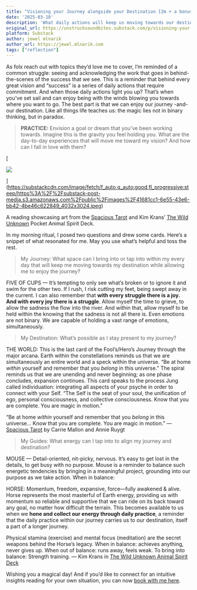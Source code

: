 ```yaml
---
title: "Visioning your Journey alongside your Destination [2m + a bonus reading]"
date: '2025-03-18'
description: 'What daily actions will keep us moving towards our destination and allow us to enjoy the journey -and- the destination?'
original_url: https://unstrucksoundbites.substack.com/p/visioning-your-journey-alongside
platform: Substack
author: jewel mlnarik
author_url: https://jewel.mlnarik.com
tags: ["reflection"]
---
```


As folx reach out with topics they’d love me to cover, I’m reminded of a common struggle: seeing and acknowledging the work that goes in behind-the-scenes of the success that we see. This is a reminder that behind every great vision and “success” is a series of daily actions that require commitment. And when those daily actions light you up? That’s when you’ve set sail and can enjoy being with the winds blowing you towards where you want to go. The best part is that we can enjoy our journey -and- our destination. Like all things life teaches us: the magic lies not in binary thinking, but in paradox.

> **PRACTICE:** Envision a goal or dream that you’ve been working towards. Imagine this is the gravity you feel holding you. What are the day-to-day experiences that will move me toward my vision? And how can I fall in love with them?

[

![](https://substackcdn.com/image/fetch/w_1456,c_limit,f_auto,q_auto:good,fl_progressive:steep/https%3A%2F%2Fsubstack-post-media.s3.amazonaws.com%2Fpublic%2Fimages%2F41681cc1-6e55-43e6-bb42-4be46c622849_4032x3024.jpeg)



](https://substackcdn.com/image/fetch/f_auto,q_auto:good,fl_progressive:steep/https%3A%2F%2Fsubstack-post-media.s3.amazonaws.com%2Fpublic%2Fimages%2F41681cc1-6e55-43e6-bb42-4be46c622849_4032x3024.jpeg)

A reading showcasing art from the [Spacious Tarot](https://thespacioustarot.com/) and Kim Krans’ [The Wild Unknown](https://kimkrans.com/the-wild-unknown) Pocket Animal Spirit Deck.

In my morning ritual, I posed two questions and drew some cards. Here’s a snippet of what resonated for me. May you use what’s helpful and toss the rest.

> My Journey: What space can I bring into or tap into within my every day that will keep me moving towards my destination while allowing me to enjoy the journey?

FIVE OF CUPS — It’s tempting to only see what’s broken or to ignore it and swim for the other two. If I rush, I risk cutting my feet, being swept away in the current. I can also remember that **with every struggle there is a joy. And with every joy there is a struggle**. Allow myself the time to grieve, to allow the sadness the flow into the river. And within that, allow myself to be held within the knowing that the sadness is not all there is. Even emotions are not binary. We are capable of holding a vast range of emotions, simultaneously. 

> My Destination: What’s possible as I stay present to my journey?

THE WORLD: This is the last card of the Fool’s/Hero’s Journey through the major arcana. Earth within the constellations reminds us that we are simultaneously an entire world and a speck within the universe. “Be at home _within_ yourself and remember that you _belong_ in this universe.” The spiral reminds us that we are unending and never beginning; as one phase concludes, expansion continues. This card speaks to the process Jung called individuation: integrating all aspects of your psyche in order to connect with your Self. “The Self is the seat of your soul, the unification of ego, personal consciousness, and collective consciousness. Know that you are complete. You are magic in motion.”

“Be at home _within_ yourself and remember that you _belong_ in this universe… Know that you are complete. You are magic in motion.” — [Spacious Tarot](https://thespacioustarot.com/) by Carrie Mallon and Annie Ruygt

> My Guides: What energy can I tap into to align my journey and destination?

MOUSE — Detail-oriented, nit-picky, nervous. It’s easy to get lost in the details, to get busy with no purpose. Mouse is a reminder to balance such energetic tendencies by bringing in a meaningful project, grounding into our purpose as we take action. When in balance:

HORSE: Momentum, freedom, expansive, force—fully awakened & alive. Horse represents the most masterful of Earth energy, providing us with momentum so reliable and supportive that we can ride on its back toward any goal, no matter how difficult the terrain. This becomes available to us when we **hone and collect our energy through daily practice**, a reminder that the daily practice within our journey carries us to our destination, itself a part of a longer journey.

Physical stamina (exercise) and mental focus (meditation) are the secret weapons behind the Horse’s legacy. When in balance: achieves anything, never gives up. When out of balance: runs away, feels weak. To bring into balance: Strength training. — Kim Krans in [The Wild Unknown Animal Spirit Deck](https://kimkrans.com/the-wild-unknown)

Wishing you a magical day! And if you’d like to connect for an intuitive insights reading for your own situation, you can now [book with me here](https://calendly.com/jewel/readings).